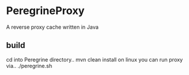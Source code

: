 # PeregrineProxy
A reverse proxy cache written in Java

build
-----

cd into Peregrine directory..
 mvn clean install
on linux you can run proxy via..
 ./peregrine.sh
